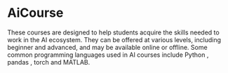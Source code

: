 # AiCourse
These courses are designed to help students acquire the skills needed to work in the AI ecosystem. They can be offered at various levels, including beginner and advanced, and may be available online or offline. Some common programming languages used in AI courses include Python , pandas , torch and MATLAB.
